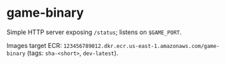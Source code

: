 # game-binary
Simple HTTP server exposing `/status`; listens on `$GAME_PORT`.

Images target ECR: `123456789012.dkr.ecr.us-east-1.amazonaws.com/game-binary` (tags: `sha-<short>`, `dev-latest`).
